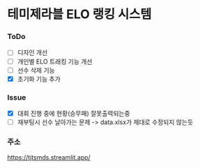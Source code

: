 # 테미제라블 ELO 랭킹 시스템

### ToDo
- [ ] 디자인 개선
- [ ] 개인별 ELO 트래킹 기능 개선
- [ ] 선수 삭제 기능
- [x] 초기화 기능 추가

### Issue
- [x] 대회 진행 중에 현황(승무패) 잘못출력되는중
- [ ] 재부팅시 선수 날아가는 문제 -> data.xlsx가 제대로 수정되지 않는듯
  
### 주소
https://tjtsmds.streamlit.app/
